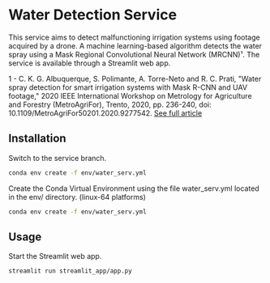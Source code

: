# Water Detection Service

This service aims to detect malfunctioning irrigation systems using footage acquired by a drone.
A machine learning-based algorithm detects the water spray using a Mask Regional Convolutional Neural Network (MRCNN)¹. The service is available through a Streamlit web app.

1 - C. K. G. Albuquerque, S. Polimante, A. Torre-Neto and R. C. Prati, "Water spray detection for smart irrigation systems with Mask R-CNN and UAV footage," 2020 IEEE International Workshop on Metrology for Agriculture and Forestry (MetroAgriFor), Trento, 2020, pp. 236-240, doi: 10.1109/MetroAgriFor50201.2020.9277542. [See full article](https://ieeexplore.ieee.org/abstract/document/9277542)

## Installation

Switch to the service branch.
```bash
conda env create -f env/water_serv.yml
```

Create the Conda Virtual Environment using the file water_serv.yml located in the env/ directory. (linux-64 platforms)

```bash
conda env create -f env/water_serv.yml
```


## Usage

Start the Streamlit web app.
```bash
streamlit run streamlit_app/app.py
```

